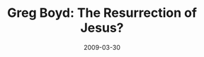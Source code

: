 ---
layout: media
category: media
title: "Greg Boyd: The Resurrection of Jesus?"
date: 2009-03-30
description: "Greg Boyd discusses evidence for the resurrection of Jesus."
tag: 
 - boyd
 - resurrection
video: "http://s3.amazonaws.com/crossroads-media/other-media/video/w6-greg.mp4"
video-poster: "http://s3.amazonaws.com/crossroads-media/images/w6-greg-still.jpg"
---